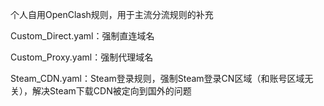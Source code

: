 个人自用OpenClash规则，用于主流分流规则的补充

Custom_Direct.yaml：强制直连域名

Custom_Proxy.yaml：强制代理域名

Steam_CDN.yaml：Steam登录规则，强制Steam登录CN区域（和账号区域无关），解决Steam下载CDN被定向到国外的问题

